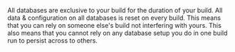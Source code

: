 All databases are exclusive to your build for the duration of your build. All data & configuration on all databases is reset on every build. This means that you can rely on someone else's build not interfering with yours. This also means that you cannot rely on any database setup you do in one build run to persist across to others.

